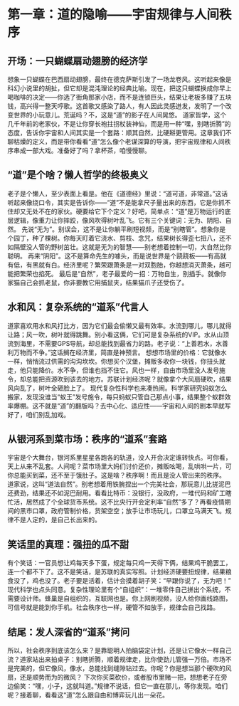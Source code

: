 # 第一章：道的隐喻——宇宙规律与人间秩序 #

## 开场：一只蝴蝶扇动翅膀的经济学 ##

想象一只蝴蝶在巴西扇动翅膀，最终在德克萨斯引发了一场龙卷风。这听起来像是科幻小说里的胡扯，但它却是混沌理论的经典比喻。现在，把这只蝴蝶换成你早上喝咖啡的决定——你选了街角那家小店，而不是连锁巨头，结果让老板多赚了五块钱，高兴得一整天哼歌。这首歌又感染了路人，有人因此灵感迸发，发明了一个改变世界的小玩意儿。荒诞吗？不，这是“道”的影子在人间晃悠。
道家哲学，这个几千年前的老家伙，不是让你穿长袍拄拐杖装神仙，而是用一种“嘿，别瞎折腾”的态度，告诉你宇宙和人间其实是一个套路：顺其自然，比硬掰更管用。这章我们不聊枯燥的定义，而是带你看看“道”怎么像个老谋深算的导演，把宇宙规律和人间秩序串成一部大戏。准备好了吗？拿杯茶，咱慢慢聊。

## “道”是个啥？懒人哲学的终极奥义 ##

老子是个懒人，至少表面上看是。他在《道德经》里说：“道可道，非常道。”这话听起来像绕口令，其实是告诉你——“道”不是能拿尺子量出来的东西，它是你抓不住却又无处不在的家伙。硬要给它下个定义？好吧，简单点：“道”是万物运行的底层逻辑，像重力让你摔跤，像风吹得树叶乱飞。它有三个关键词：无为、阴阳、自然。
先说“无为”。别误会，这不是让你躺平刷短视频，而是“别瞎管”。想象你是个园丁，种了棵树。你每天盯着它浇水、剪枝、念咒，结果树长得歪七扭八，还不如隔壁没人管的野树茁壮。这就是无为的智慧——别老想着控制一切，大自然比你聪明。
再来“阴阳”。这不是算命先生的噱头，而是说世界是个跷跷板——有高就有低，有黑就有白。经济里呢？繁荣跟萧条是一对双胞胎，你越想消灭萧条，越可能把繁荣也掐死。
最后是“自然”，老子最爱的一招：万物自生，别插手。就像你家猫自己会抓老鼠，你非要教它用捕鼠夹，结果猫爪子还受伤了。

## 水和风：复杂系统的“道系”代言人 ##

道家喜欢用水和风打比方，因为它们最会偷懒又最有效率。水流到哪儿，哪儿就得让路；风一吹，树叶就得跳舞。别小看这俩，它们可是复杂系统的VIP。水从山顶流到海里，不需要GPS导航，却总能找到最省力的路。老子说：“上善若水，水善利万物而不争。”这话搁在经济里，简直是神预言。
想想市场里的价格：它就像水一样，悄悄流过供需的沟沟坎坎。你想买个汉堡，摊贩多收你一块钱，你扭头就走，他只能降价。水不争，但谁也挡不住它。风也一样，自由市场里没人发号施令，却总能把资源吹到该去的地方。苏联计划经济呢？就像拿个大风扇硬吹，结果风向乱了，树叶全砸脸上了。
现代复杂性科学也来凑热闹。科学家研究蚂蚁怎么搬家，发现没谁当“蚁王”发号施令，每只蚂蚁只管自己那点小事，结果整个蚁群效率爆棚。这不就是“道”的翻版吗？去中心化、适应性——宇宙和人间的剧本早就写好了，咱们别乱加戏。

## 从银河系到菜市场：秩序的“道系”套路 ##

宇宙是个大舞台，银河系里星星各跑各的轨道，没人开会决定谁转快点。可你看，天上从来不乱套。人间呢？菜市场里大妈们讨价还价，摊贩吆喝，乱哄哄一片，可你总能买到菜，还不至于饿肚子。这是啥？秩序啊！而且是没人管出来的秩序。
道家说，这叫“道法自然”。别老想着用铁腕捏出一个完美社会，那玩意儿比搓泥巴还费劲，结果还不如泥巴耐用。看看比特币：没银行，没政府，一堆代码和矿工瞎忙活，居然成了个全球货币系统。这不比央行开会定利率“自然”多了？再看疫情期间的黑市口罩，政府管制价格，货架空空；放手让市场玩儿，口罩立马满天飞。规律不是人定的，是自己长出来的。

## 笑话里的真理：强扭的瓜不甜 ##

有个笑话：一官员想让鸡每天多下蛋，规定每只鸡一天得下俩，结果鸡干脆罢工，连一个都不下了。这不是笑话，是苏联的真实写照。计划经济硬要扭规律，结果粮食没了，鸡也没了。老子要是活着，估计会摸着胡子笑：“早跟你说了，无为吧！”
现代科学也点头同意。复杂性理论里有个“自组织”：一堆零件自己拼出个系统，不需要设计师。蜂巢是自组织的，互联网也是。你上网刷视频，没人给你画线路图，可信号就是能到你手机。社会秩序也一样，硬管不如放手，规律会自己找路。

## 结尾：发人深省的“道系”拷问 ##

所以，社会秩序到底该怎么来？是靠聪明人拍脑袋定计划，还是让它像水一样自己流？道家站出来拍桌子：别瞎折腾，顺着规律走，比你使劲儿管强一万倍。市场不是完美的，但它像风，像水，总能找到缝隙钻过去。你呢？你是想当那个硬吹的风扇，还是顺势而为的微风？
下次你买菜砍价，或者股市里赌一把，想想老子在旁边偷笑：“嘿，小子，这就叫道。”规律不说话，但它一直在那儿，等你发现。咱们呢？接着聊，看看这“道”怎么跟自由和博弈玩儿出一朵花。
